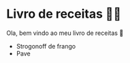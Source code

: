 # Livro de receitas :man_cook:

Ola, bem vindo ao meu livro de receitas :wave:

- Strogonoff de frango
- Pave